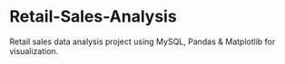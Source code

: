 # Retail-Sales-Analysis
Retail sales data analysis project using MySQL, Pandas &amp; Matplotlib for visualization.
